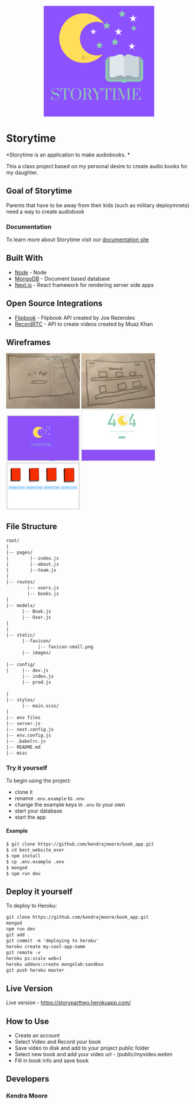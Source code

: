 <p align="center">
    <img src="static/logo.png"
         width="300" />
</p>

# Storytime

*Storytime is an application to make audiobooks. *

This a class project based on my personal desire to create audio books for my daughter.

## Goal of Storytime
Parents that have to be away from their kids (such as military deploymnets) 
need a way to create audiobook

### Documentation
To learn more about Storytime visit our [documentation site](https://kendrajmoore.github.io/book_app/)

## Built With
* [Node](https://nodejs.org/en/) - Node
* [MongoDB](https://www.mongodb.com/) - Document based database
* [Next.js](https://nextjs.org/) - React framework for rendering server side apps

## Open Source Integrations
* [Flipbook](https://github.com/joerez/flipbook-library) - Flipbook API created by Joe Rezendes
* [RecordRTC](https://github.com/muaz-khan/RecordRTC/tree/master/RecordRTC-to-Nodejs) - API to create videos created by Muaz Khan 


## Wireframes
<p align="center">

 <img src="static/wireframe_four.jpeg"
         width="200" />
    <img src="static/wireframe_five.jpeg"
         width="200" />
    <img src="static/wireframe_one.png"
         width="200" />
     <img src="static/wireframe_two.png"
         width="200" />
    <img src="static/wireframe_three.png"
         width="200" />
</p>

## File Structure 
```
root/
|
|-- pages/              
|        |--index.js
|        |--about.js
|        |--team.js
|
|-- routes/               
        |-- users.js
        |-- books.js
|
|-- models/                     
      |-- Book.js
      |-- User.js
|
|
|-- static/ 
      |--favicon/
            |-- favicon-small.png
      |-- images/
      
|-- config/                     
|     |-- dev.js
      |-- index.js
      |-- prod.js
      
|
|-- styles/                 
      |-- main.scss/
|
|-- env files                 
|-- server.js                
|-- next.config.js            
|-- env.config.js 
|-- .babelrc.js
|-- README.md
|-- misc
```

### Try it yourself
To begin using the project:

* clone it
* rename `.env.example` to `.env` 
* change the example keys in `.env` to your own
* start your database
* start the app

#### Example
```
$ git clone https://github.com/kendrajmoore/book_app.git
$ cd best_website_ever
$ npm install
$ cp .env.example .env
$ mongod
$ npm run dev
```

## Deploy it yourself
To deploy to Heroku:

```
git clone https://github.com/kendrajmoore/book_app.git
mongod
npm run dev
git add .
git commit -m 'deploying to heroku'
heroku create my-cool-app-name
git remote -v
heroku ps:scale web=1
heroku addons:create mongolab:sandbox
git push heroku master
```

## Live Version 
Live version - https://storyparttwo.herokuapp.com/

## How to Use
* Create an account
* Select Video and Record your book
* Save video to disk and add to your project public folder
* Select new book and add your video url - /public/myvideo.webm
* Fill in book info and save book


## Developers
### Kendra Moore
 

